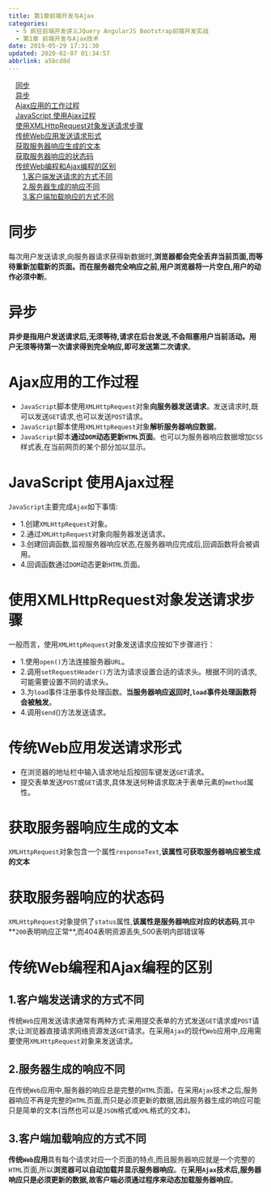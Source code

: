 ```yaml
---
title: 第1章前端开发与Ajax
categories: 
  - 5 疯狂前端开发讲义JQuery AngularJS Bootstrap前端开发实战
  - 第1章 前端开发与Ajax技术
date: 2019-05-29 17:31:30
updated: 2020-02-07 01:34:57
abbrlink: a5bcd8d
---
```

<div id='my_toc'><a href="/JavaReadingNotes/a5bcd8d/#同步" class="header_1">同步</a>&nbsp;<br><a href="/JavaReadingNotes/a5bcd8d/#异步" class="header_1">异步</a>&nbsp;<br><a href="/JavaReadingNotes/a5bcd8d/#Ajax应用的工作过程" class="header_1">Ajax应用的工作过程</a>&nbsp;<br><a href="/JavaReadingNotes/a5bcd8d/#JavaScript-使用Ajax过程" class="header_1">JavaScript 使用Ajax过程</a>&nbsp;<br><a href="/JavaReadingNotes/a5bcd8d/#使用XMLHttpRequest对象发送请求步骤" class="header_1">使用XMLHttpRequest对象发送请求步骤</a>&nbsp;<br><a href="/JavaReadingNotes/a5bcd8d/#传统Web应用发送请求形式" class="header_1">传统Web应用发送请求形式</a>&nbsp;<br><a href="/JavaReadingNotes/a5bcd8d/#获取服务器响应生成的文本" class="header_1">获取服务器响应生成的文本</a>&nbsp;<br><a href="/JavaReadingNotes/a5bcd8d/#获取服务器响应的状态码" class="header_1">获取服务器响应的状态码</a>&nbsp;<br><a href="/JavaReadingNotes/a5bcd8d/#传统Web编程和Ajax编程的区别" class="header_1">传统Web编程和Ajax编程的区别</a>&nbsp;<br><a href="/JavaReadingNotes/a5bcd8d/#1-客户端发送请求的方式不同" class="header_2">1.客户端发送请求的方式不同</a>&nbsp;<br><a href="/JavaReadingNotes/a5bcd8d/#2-服务器生成的响应不同" class="header_2">2.服务器生成的响应不同</a>&nbsp;<br><a href="/JavaReadingNotes/a5bcd8d/#3-客户端加载响应的方式不同" class="header_2">3.客户端加载响应的方式不同</a>&nbsp;<br></div>
<style>.header_1{margin-left: 1em;}.header_2{margin-left: 2em;}.header_3{margin-left: 3em;}.header_4{margin-left: 4em;}.header_5{margin-left: 5em;}.header_6{margin-left: 6em;}</style>
<!--more-->
<script>if (navigator.platform.search('arm')==-1){document.getElementById('my_toc').style.display = 'none';}var e,p = document.getElementsByTagName('p');while (p.length>0) {e = p[0];e.parentElement.removeChild(e);}</script>

<!--end-->
# 同步 #
每次用户发送请求,向服务器请求获得新数据时,**浏览器都会完全丢弃当前页面,而等待重新加载新的页面。而在服务器完全响应之前,用户浏览器将一片空白,用户的动作必须中断**。
# 异步 #
**异步是指用户发送请求后,无须等待,请求在后台发送,不会阻塞用户当前活动。用户无须等待第一次请求得到完全响应,即可发送第二次请求**。
# Ajax应用的工作过程 #
- `JavaScript`脚本使用`XMLHttpRequest`对象**向服务器发送请求**。发送请求时,既可以发送`GET`请求,也可以发送`POST`请求。
- `JavaScript`脚本使用`XMLHttpRequest`对象**解析服务器响应数据**。
- `JavaScript`脚本**通过`DOM`动态更新`HTML`页面**。也可以为服务器响应数据增加`CSS`样式表,在当前网页的某个部分加以显示。

# JavaScript 使用Ajax过程 #
`JavaScript`主要完成`Ajax`如下事情:
- 1.创建`XMLHttpRequest`对象。
- 2.通过`XMLHttpRequest`对象向服务器发送请求。
- 3.创建回调函数,监视服务器响应状态,在服务器响应完成后,回调函数将会被调用。
- 4.回调函数通过`DOM`动态更新`HTML`页面。


# 使用XMLHttpRequest对象发送请求步骤 #
一般而言，使用`XMLHttpRequest`对象发送请求应按如下步骤进行：
- 1.使用`open()`方法连接服务器`URL`。
- 2.调用`setRequestHeader()`方法为请求设置合适的请求头。根据不同的请求,可能需要设置不同的请求头。
- 3.为`load`事件注册事件处理函数。**当服务器响应返回时,`load`事件处理函数将会被触发**。
- 4.调用`send`()方法发送请求。

# 传统Web应用发送请求形式 #
- 在浏览器的地址栏中输入请求地址后按回车键发送`GET`请求。
- 提交表单发送`POST`或`GET`请求,具体发送何种请求取决于表单元素的`method`属性。

# 获取服务器响应生成的文本 #
`XMLHttpRequest`对象包含一个属性`responseText`,**该属性可获取服务器响应被生成的文本**
# 获取服务器响应的状态码 #
`XMLHttpRequest`对象提供了`status`属性,**该属性是服务器响应对应的状态码**,其中**`200`表明响应正常**,而404表明资源丢失,500表明内部错误等
# 传统Web编程和Ajax编程的区别 #
## 1.客户端发送请求的方式不同 ##
传统`Web`应用发送请求通常有两种方式:采用提交表单的方式发送`GET`请求或`POST`请求;让浏览器直接请求网络资源发送`GET`请求。在采用`Ajax`的现代`Web`应用中,应用需要使用`XMLHttpRequest`对象来发送请求。
## 2.服务器生成的响应不同 ##
在传统`Web`应用中,服务器的响应总是完整的`HTML`页面。在采用`Ajax`技术之后,服务器响应不再是完整的`HTML`页面,而只是必须更新的数据,因此服务器生成的响应可能只是简单的文本(当然也可以是`JSON`格式或`XML`格式的文本)。
## 3.客户端加载响应的方式不同 ##
**传统`Web`应用**具有每个请求对应一个页面的特点,而且服务器响应就是一个完整的`HTML`页面,所以**浏览器可以自动加载并显示服务器响应**。在**采用`Ajax`**技术后,服务器响应只是必须更新的数据,故**客户端必须通过程序来动态加载服务器响应**。

